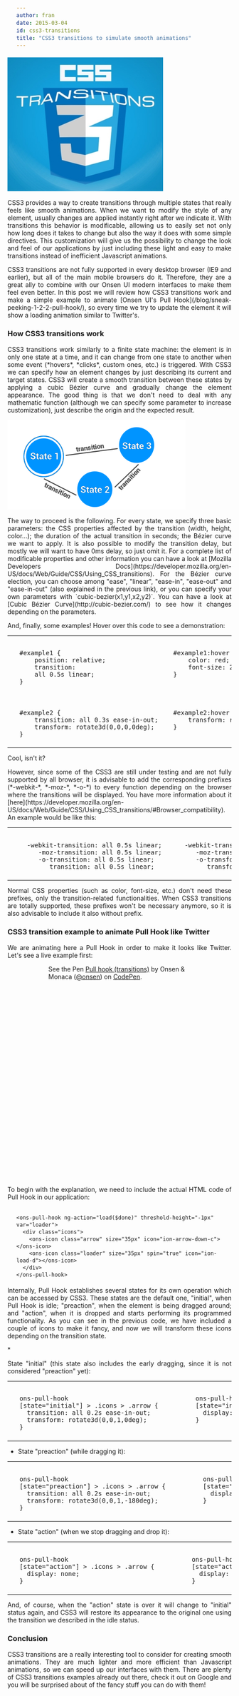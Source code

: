 ```yaml
---
author: fran
date: 2015-03-04
id: css3-transitions
title: "CSS3 transitions to simulate smooth animations"
---
```


![Documentation Overview](/blog/content/images/2015/Mar/css3_transitions.jpg)

<p style='text-align: justify;'>CSS3 provides a way to create transitions  through multiple states that really feels like smooth animations. When we want to modify the style of any element, usually changes are applied instantly right after we indicate it. With transitions this behavior is modificable, allowing us to easily set not only how long does it takes to change but also the way it does with some simple directives. This customization will give us the possibility to change the look and feel of our applications by just including these light and easy to make transitions instead of inefficient Javascript animations.</p>

<p style='text-align: justify;'>CSS3 transitions are not fully supported in every desktop browser (IE9 and earlier), but all of the main mobile browsers do it. Therefore, they are a great ally to combine with our Onsen UI modern interfaces to make them feel even better. In this post we will review how CSS3 transitions work and make a simple example to animate [Onsen UI's Pull Hook](/blog/sneak-peeking-1-2-2-pull-hook/), so every time we try to update the element it will show a loading animation similar to Twitter's.</p>


### How CSS3 transitions work

<p style='text-align: justify;'>CSS3 transitions work similarly to a finite state machine: the element is in only one state at a time, and it can change from one state to another when some event (*hovers*, *clicks*, custom ones, etc.) is triggered. With CSS3 we can specify how an element changes by just describing its current and target states. CSS3 will create a smooth transition between these states by applying a cubic Bézier curve and gradually change the element appearance. The good thing is that we don't need to deal with any mathematic function (although we can specify some parameter to increase customization), just describe the origin and the expected result.</p>

![Documentation Overview](/blog/content/images/2015/Mar/fsm.png)

<p style='text-align: justify;'>The way to proceed is the following. For every state, we specify three basic parameters: the CSS properties affected by the transition (width, height, color...); the duration of the actual transition in seconds; the Bézier curve we want to apply. It is also possible to modify the transition delay, but mostly we will want to have 0ms delay, so just omit it. For a complete list of modificable properties and other information you can have a look at [Mozilla Developers Docs](https://developer.mozilla.org/en-US/docs/Web/Guide/CSS/Using_CSS_transitions). For the Bézier curve election, you can choose among "ease", "linear", "ease-in", "ease-out" and "ease-in-out" (also explained in the previous link), or you can specify your own parameters with `cubic-bezier(x1,y1,x2,y2)`. You can have a look at [Cubic Bézier Curve](http://cubic-bezier.com/) to see how it changes depending on the parameters.</p>

<p style='text-align: justify;'>And, finally, some examples! Hover over this code to see a demonstration:</p>

<style>
pre {
	padding: 15px 0px 5px 20px;
}
</style>


<style>
#example1 {
  position: relative;
  -webkit-transition: all 0.5s linear;
  -moz-transition: all 0.5s linear;
  -o-transition: all 0.5s linear;
  transition: all 0.5s linear;
}
#example1:hover {
  color: red;
  font-size: 28px;
}

#example2 {
  -webkit-transition: all 0.3s ease-in-out;
  -moz-transition: all 0.3s ease-in-out;
  -o-transition: all 0.3s ease-in-out;
  transition: all 0.3s ease-in-out;
  -webkit-transform: rotate3d(0, 0, 0, 0deg);
  -moz-transform: rotate3d(0, 0, 0, 0deg);
  -o-transform: rotate3d(0, 0, 0, 0deg);
  transform: rotate3d(0, 0, 0, 0deg);
}
#example2:hover {
  -webkit-transform: rotate3d(0, 1, 0, 180deg);
  -moz-transform: rotate3d(0, 1, 0, 180deg);
  -o-transform: rotate3d(0, 1, 0, 180deg);
  transform: rotate3d(0, 1, 0, 180deg);
}
</style>

<table style="width:100%;">
<tbody >
<tr id="example1">
<td>
<pre>
#example1 {
	position: relative;
    transition:
    all 0.5s linear;
}
</pre>
</td>
<td>
<pre>
#example1:hover {
    color: red;
    font-size: 28px;
}

</pre>
</td>
</tr>
<tr id="example2">
<td>
<pre>
#example2 {
    transition: all 0.3s ease-in-out;
    transform: rotate3d(0,0,0,0deg);
}
</pre>
</td>
<td>
<pre>
#example2:hover {
    transform: rotate3d(0,1,0,180deg);
}

</pre>
</td>
</tr>
</tbody>
</table>

<p style='text-align: justify;'>Cool, isn't it?</p>

<p style='text-align: justify;'>However, since some of the CSS3 are still under testing and are not fully supported by all browser, it is advisable to add the corresponding prefixes (*-webkit-*, *-moz-*, *-o-*) to every function depending on the browser where the transitions will be displayed. You have more information about it [here](https://developer.mozilla.org/en-US/docs/Web/Guide/CSS/Using_CSS_transitions/#Browser_compatibility). An example would be like this:</p>

<table style="width:100%;">
<tbody>
<tr>
<td>
<pre>
  -webkit-transition: all 0.5s linear;
     -moz-transition: all 0.5s linear;
  	 -o-transition: all 0.5s linear;
  	 	transition: all 0.5s linear;
</pre>
</td>
<td>
<pre>
  -webkit-transform: rotate3d(0,0,0,0deg);
     -moz-transform: rotate3d(0,0,0,0deg);
  	 -o-transform: rotate3d(0,0,0,0deg);
  		transform: rotate3d(0,0,0,0deg);
</pre>
</td>
</tr>
</tbody>
</table>

<p style='text-align: justify;'>Normal CSS properties (such as color, font-size, etc.) don't need these prefixes, only the transition-related functionalities. When CSS3 transitions are totally supported, these prefixes won't be necessary anymore, so it is also advisable to include it also without prefix.</p>

### CSS3 transition example to animate Pull Hook like Twitter

<p style='text-align: justify;'>We are animating here a Pull Hook in order to make it looks like Twitter. Let's see a live example first:</p>

<div style="height: 480px; width: 320px; margin: 0 auto;" class="codepen-wrapper">
    <p data-height="480" data-theme-id="11531" data-slug-hash="gbKRXX" data-default-tab="result" data-user="onsen" class='codepen'>See the Pen <a href='http://codepen.io/onsen/pen/gbKRXX/'>Pull hook (transitions)</a> by Onsen & Monaca (<a href='http://codepen.io/onsen'>@onsen</a>) on <a href='http://codepen.io'>CodePen</a>.</p>
    <script async src="//assets.codepen.io/assets/embed/ei.js"></script>
</div>

<p style='text-align: justify;'>To begin with the explanation, we need to include the actual HTML code of Pull Hook in our application:</p>

```
<ons-pull-hook ng-action="load($done)" threshold-height="-1px" var="loader">
  <div class="icons">
    <ons-icon class="arrow" size="35px" icon="ion-arrow-down-c"></ons-icon>
    <ons-icon class="loader" size="35px" spin="true" icon="ion-load-d"></ons-icon>
  </div>
</ons-pull-hook>
```

<p style='text-align: justify;'>Internally, Pull Hook establishes several states for its own operation which can be accessed by CSS3. These states are the default one, "initial", when Pull Hook is idle; "preaction", when the element is being dragged around; and "action", when it is dropped and starts performing its programmed functionality. As you can see in the previous code, we have included a couple of icons to make it fancy, and now we will transform these icons depending on the transition state.</p>

<link rel="stylesheet" href="http://code.ionicframework.com/ionicons/2.0.1/css/ionicons.min.css">
<style>
.tdIcon {
	min-width: 36px;
	text-align: center;
	vertical-align: middle;
}
</style>
* <p style='text-align: justify;'>State "initial" (this state also includes the early dragging, since it is not considered "preaction" yet):</p>

<table style="width:100%;">
<tbody>
<tr>
<td>
<pre>
ons-pull-hook
[state="initial"] > .icons > .arrow {
  transition: all 0.2s ease-in-out;
  transform: rotate3d(0,0,1,0deg);
}
</pre>
</td>
<td class="tdIcon">
<span style="font-family: Ionicons; font-size:32px">&#xf105;</span>
</td>
<td>
<pre>
ons-pull-hook
[state="initial"] > .icons > .loader {
  display: none;
}

</pre>
</td>
<td class="tdIcon">
<span style="font-family: Ionicons; font-size:32px; opacity: 0.1">&#xf29d;</span>
</td>
</tr>
</tbody>
</table>

* <p style='text-align: justify;'>State "preaction" (while dragging it):</p>

<table style="width:100%;">
<tbody>
<tr>
<td>
<pre>
ons-pull-hook
[state="preaction"] > .icons > .arrow {
  transition: all 0.2s ease-in-out;
  transform: rotate3d(0,0,1,-180deg);
}
</pre>
</td>
<td class="tdIcon">
<span style="font-family: Ionicons; font-size:32px">&#xf10e;</span>
</td>
</td>
<td>
<pre>
ons-pull-hook
[state="preaction"] > .icons > .loader {
  display: none;
}

</pre>
</td>
<td class="tdIcon">
<span style="font-family: Ionicons; font-size:32px; opacity: 0.1">&#xf29d;</span>
</td>
</tr>
</tbody>
</table>

* <p style='text-align: justify;'>State "action" (when we stop dragging and drop it):</p>

<table style="width:100%;">
<tbody>
<tr>
<td>
<pre>
ons-pull-hook
[state="action"] > .icons > .arrow {
  display: none;
}
</pre>
</td>
<td class="tdIcon">
<span style="font-family: Ionicons; font-size:32px; opacity: 0.1">&#xf10e;</span>
</td>
<td>
<pre>
ons-pull-hook
[state="action"] > .icons > .loader{
  display: inline;
}
</pre>
</td>
<td class="tdIcon">
<span style="font-family: Ionicons; font-size:32px; opacity: 1.0">&#xf29d;</span>
</td>
</tr>
</tbody>
</table>

<p style='text-align: justify;'>And, of course, when the "action" state is over it will change to "initial" status again, and CSS3 will restore its appearance to the original one using the transition we described in the idle status.</p>

### Conclusion

<p style='text-align: justify;'>CSS3 transitions are a really interesting tool to consider for creating smooth animations. They are much lighter and more efficient than Javascript animations, so we can speed up our interfaces with them. There are plenty of CSS3 transitions examples already out there, check it out on Google and you will be surprised about of the fancy stuff you can do with them!</p>